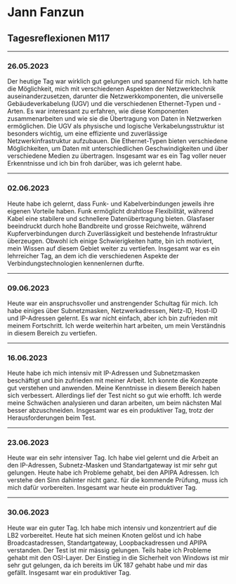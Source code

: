 # Jann Fanzun
 
## Tagesreflexionen M117

---
### 26.05.2023

Der heutige Tag war wirklich gut gelungen und spannend für mich. Ich hatte die Möglichkeit, mich mit verschiedenen Aspekten der Netzwerktechnik auseinanderzusetzen, darunter die Netzwerkkomponenten, die universelle Gebäudeverkabelung (UGV) und die verschiedenen Ethernet-Typen und -Arten. Es war interessant zu erfahren, wie diese Komponenten zusammenarbeiten und wie sie die Übertragung von Daten in Netzwerken ermöglichen. Die UGV als physische und logische Verkabelungsstruktur ist besonders wichtig, um eine effiziente und zuverlässige Netzwerkinfrastruktur aufzubauen. Die Ethernet-Typen bieten verschiedene Möglichkeiten, um Daten mit unterschiedlichen Geschwindigkeiten und über verschiedene Medien zu übertragen. Insgesamt war es ein Tag voller neuer Erkenntnisse und ich bin froh darüber, was ich gelernt habe.

---
### 02.06.2023


Heute habe ich gelernt, dass Funk- und Kabelverbindungen jeweils ihre eigenen Vorteile haben. Funk ermöglicht drahtlose Flexibilität, während Kabel eine stabilere und schnellere Datenübertragung bieten. Glasfaser beeindruckt durch hohe Bandbreite und grosse Reichweite, während Kupferverbindungen durch Zuverlässigkeit und bestehende Infrastruktur überzeugen. Obwohl ich einige Schwierigkeiten hatte, bin ich motiviert, mein Wissen auf diesem Gebiet weiter zu vertiefen. Insgesamt war es ein lehrreicher Tag, an dem ich die verschiedenen Aspekte der Verbindungstechnologien kennenlernen durfte.

---
### 09.06.2023

Heute war ein anspruchsvoller und anstrengender Schultag für mich. Ich habe einiges über Subnetzmasken, Netzwerkadressen, Netz-ID, Host-ID und IP-Adressen gelernt. Es war nicht einfach, aber ich bin zufrieden mit meinem Fortschritt. Ich werde weiterhin hart arbeiten, um mein Verständnis in diesem Bereich zu vertiefen.

---

### 16.06.2023

Heute habe ich mich intensiv mit IP-Adressen und Subnetzmasken beschäftigt und bin zufrieden mit meiner Arbeit. Ich konnte die Konzepte gut verstehen und anwenden. Meine Kenntnisse in diesem Bereich haben sich verbessert. Allerdings lief der Test nicht so gut wie erhofft. Ich werde meine Schwächen analysieren und daran arbeiten, um beim nächsten Mal besser abzuschneiden. Insgesamt war es ein produktiver Tag, trotz der Herausforderungen beim Test.

---

### 23.06.2023

Heute war ein sehr intensiver Tag. Ich habe viel gelernt und die Arbeit an den IP-Adressen, Subnetz-Masken und Standartgateway ist mir sehr gut gelungen. Heute habe ich Probleme gehabt, bei den APIPA Adressen. Ich verstehe den Sinn dahinter nicht ganz. für die kommende Prüfung, muss ich mich dafür vorbereiten. Insgesamt war heute ein produktiver Tag.

---

### 30.06.2023

Heute war ein guter Tag. Ich habe mich intensiv und konzentriert auf die LB2 vorbereitet. Heute hat sich meinen Knoten gelöst und ich habe Broadcastadressen, Standartgateway, Loopbackadressen und APIPA verstanden. Der Test ist mir mässig gelungen. Teils habe ich Probleme gehabt mit den OSI-Layer. Der Einstieg in die Sicherheit von Windows ist mir sehr gut gelungen, da ich bereits im ÜK 187 gehabt habe und mir das gefällt. Insgesamt war ein produktiver Tag.